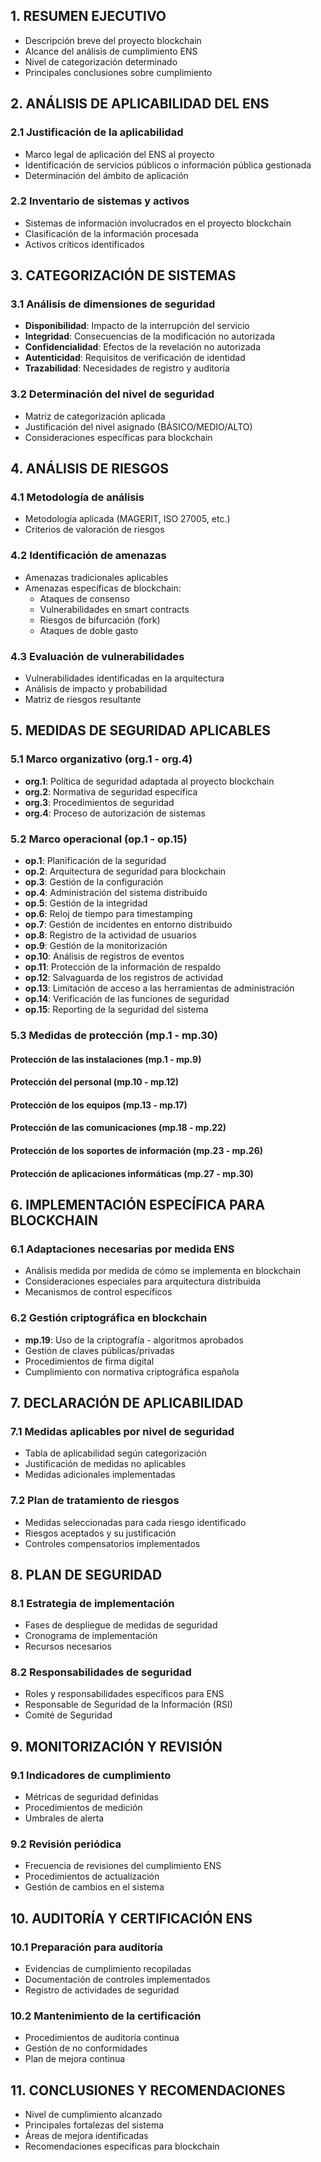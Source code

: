 ## 1. RESUMEN EJECUTIVO
- Descripción breve del proyecto blockchain
- Alcance del análisis de cumplimiento ENS
- Nivel de categorización determinado
- Principales conclusiones sobre cumplimiento

## 2. ANÁLISIS DE APLICABILIDAD DEL ENS
### 2.1 Justificación de la aplicabilidad
- Marco legal de aplicación del ENS al proyecto
- Identificación de servicios públicos o información pública gestionada
- Determinación del ámbito de aplicación

### 2.2 Inventario de sistemas y activos
- Sistemas de información involucrados en el proyecto blockchain
- Clasificación de la información procesada
- Activos críticos identificados

## 3. CATEGORIZACIÓN DE SISTEMAS
### 3.1 Análisis de dimensiones de seguridad
- **Disponibilidad**: Impacto de la interrupción del servicio
- **Integridad**: Consecuencias de la modificación no autorizada
- **Confidencialidad**: Efectos de la revelación no autorizada
- **Autenticidad**: Requisitos de verificación de identidad
- **Trazabilidad**: Necesidades de registro y auditoría

### 3.2 Determinación del nivel de seguridad
- Matriz de categorización aplicada
- Justificación del nivel asignado (BÁSICO/MEDIO/ALTO)
- Consideraciones específicas para blockchain

## 4. ANÁLISIS DE RIESGOS
### 4.1 Metodología de análisis
- Metodología aplicada (MAGERIT, ISO 27005, etc.)
- Criterios de valoración de riesgos

### 4.2 Identificación de amenazas
- Amenazas tradicionales aplicables
- Amenazas específicas de blockchain:
  - Ataques de consenso
  - Vulnerabilidades en smart contracts
  - Riesgos de bifurcación (fork)
  - Ataques de doble gasto

### 4.3 Evaluación de vulnerabilidades
- Vulnerabilidades identificadas en la arquitectura
- Análisis de impacto y probabilidad
- Matriz de riesgos resultante

## 5. MEDIDAS DE SEGURIDAD APLICABLES
### 5.1 Marco organizativo (org.1 - org.4)
- **org.1**: Política de seguridad adaptada al proyecto blockchain
- **org.2**: Normativa de seguridad específica
- **org.3**: Procedimientos de seguridad
- **org.4**: Proceso de autorización de sistemas

### 5.2 Marco operacional (op.1 - op.15)
- **op.1**: Planificación de la seguridad
- **op.2**: Arquitectura de seguridad para blockchain
- **op.3**: Gestión de la configuración
- **op.4**: Administración del sistema distribuido
- **op.5**: Gestión de la integridad
- **op.6**: Reloj de tiempo para timestamping
- **op.7**: Gestión de incidentes en entorno distribuido
- **op.8**: Registro de la actividad de usuarios
- **op.9**: Gestión de la monitorización
- **op.10**: Análisis de registros de eventos
- **op.11**: Protección de la información de respaldo
- **op.12**: Salvaguarda de los registros de actividad
- **op.13**: Limitación de acceso a las herramientas de administración
- **op.14**: Verificación de las funciones de seguridad
- **op.15**: Reporting de la seguridad del sistema

### 5.3 Medidas de protección (mp.1 - mp.30)
#### Protección de las instalaciones (mp.1 - mp.9)
#### Protección del personal (mp.10 - mp.12)
#### Protección de los equipos (mp.13 - mp.17)
#### Protección de las comunicaciones (mp.18 - mp.22)
#### Protección de los soportes de información (mp.23 - mp.26)
#### Protección de aplicaciones informáticas (mp.27 - mp.30)

## 6. IMPLEMENTACIÓN ESPECÍFICA PARA BLOCKCHAIN
### 6.1 Adaptaciones necesarias por medida ENS
- Análisis medida por medida de cómo se implementa en blockchain
- Consideraciones especiales para arquitectura distribuida
- Mecanismos de control específicos

### 6.2 Gestión criptográfica en blockchain
- **mp.19**: Uso de la criptografía - algoritmos aprobados
- Gestión de claves públicas/privadas
- Procedimientos de firma digital
- Cumplimiento con normativa criptográfica española

## 7. DECLARACIÓN DE APLICABILIDAD
### 7.1 Medidas aplicables por nivel de seguridad
- Tabla de aplicabilidad según categorización
- Justificación de medidas no aplicables
- Medidas adicionales implementadas

### 7.2 Plan de tratamiento de riesgos
- Medidas seleccionadas para cada riesgo identificado
- Riesgos aceptados y su justificación
- Controles compensatorios implementados

## 8. PLAN DE SEGURIDAD
### 8.1 Estrategia de implementación
- Fases de despliegue de medidas de seguridad
- Cronograma de implementación
- Recursos necesarios

### 8.2 Responsabilidades de seguridad
- Roles y responsabilidades específicos para ENS
- Responsable de Seguridad de la Información (RSI)
- Comité de Seguridad

## 9. MONITORIZACIÓN Y REVISIÓN
### 9.1 Indicadores de cumplimiento
- Métricas de seguridad definidas
- Procedimientos de medición
- Umbrales de alerta

### 9.2 Revisión periódica
- Frecuencia de revisiones del cumplimiento ENS
- Procedimientos de actualización
- Gestión de cambios en el sistema

## 10. AUDITORÍA Y CERTIFICACIÓN ENS
### 10.1 Preparación para auditoría
- Evidencias de cumplimiento recopiladas
- Documentación de controles implementados
- Registro de actividades de seguridad

### 10.2 Mantenimiento de la certificación
- Procedimientos de auditoría continua
- Gestión de no conformidades
- Plan de mejora continua

## 11. CONCLUSIONES Y RECOMENDACIONES
- Nivel de cumplimiento alcanzado
- Principales fortalezas del sistema
- Áreas de mejora identificadas
- Recomendaciones específicas para blockchain
